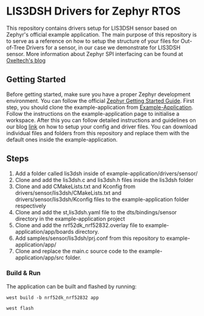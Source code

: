 # LIS3DSH Drivers for Zephyr RTOS 



This repository contains drivers setup for LIS3DSH sensor based on Zephyr's official example application. The main purpose of this
repository is to serve as a reference on how to setup the structure of your files for Out-of-Tree Drivers for a sensor, in our case we demonstrate for LIS3DSH sensor. More information about Zephyr SPI interfacing can be found at [Oxeltech's blog](https://www.oxeltech.de/en/blogs/using-zephyr-os-for-interfacing-an-imu-sensor-with-nrf52-over-spi)
  
  
  
 ## Getting Started



Before getting started, make sure you have a proper Zephyr development
environment. You can follow the official
[Zephyr Getting Started Guide](https://docs.zephyrproject.org/latest/getting_started/index.html). First step, you should clone the example-application from [Example-Application](https://github.com/zephyrproject-rtos/example-application). Follow the instructions on the example-application page to initialise a workspace. After this  you can follow detailed instructions and guidelines on our blog [link](https://www.oxeltech.de/en/blogs) on how to setup your config and driver files. You can download individual files and folders from this repository and replace them with the default ones inside the example-application.



## Steps

1.	Add a folder called lis3dsh inside of example-application/drivers/sensor/
2.	Clone and add the lis3dsh.c and lis3dsh.h files inside the lis3dsh folder
3.	Clone and add CMakeLists.txt and Kconfig from drivers/sensor/lis3dsh/CMakeLists.txt and drivers/sensor/lis3dsh/Kconfig files to the example-application folder      respectively
4.	Clone and add the st,lis3dsh.yaml file to the dts/bindings/sensor directory in the example-application project
5.	Clone and add the nrf52dk_nrf52832.overlay file to example-application/app/boards directory. 
6.	Add samples/sensor/lis3dsh/prj.conf from this repository to example-application/app/
7.	Clone and replace the main.c source code to the example-application/app/src folder.



### Build & Run

The application can be built and flashed by running:

```code
west build -b nrf52dk_nrf52832 app
```

```code
west flash
```
